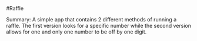 #Raffle

Summary: A simple app that contains 2 different methods of running a raffle. The first version looks for a specific number while the second version allows for one and only one number to be off by one digit.
